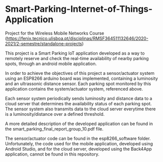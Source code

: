 # Smart-Parking-Internet-of-Things-Application

Project for the Wireless Mobile Networks Course (https://fenix.tecnico.ulisboa.pt/disciplinas/RMSF364511132646/2020-2021/2-semestre/standalone-projects)

This project is a Smart Parking IoT application developed as a way to remotely reserve and check the real-time availability of nearby parking spots, through an android mobile application.

In order to achieve the objectives of this project a sensor/actuator system using an ESP8266 arduino board was implemented, containing a luminosity and an ultrassonic distance sensor. Each parking spot monitored by this application contains the system/actuator system, referenced above.

Each sensor system periodically sends luminosity and distance data to a cloud server that determines the availability status of each parking spot. The sensor system also transmits data to the cloud server everytime there is a luminosity/distance over a defined threshold. 

A more detailed description of the developed application can be found in the smart_parking_final_report_group_10.pdf file.

The sensor/actuator code can be found in the esp8266_software folder. Unfortunately, the code used for the mobile application, developed using Android Studio, and for the cloud server, developed using the Back4App application, cannot be found in this repository.
